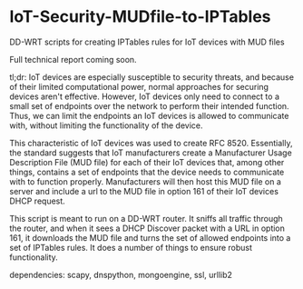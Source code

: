 # IoT-Security-MUDfile-to-IPTables
DD-WRT scripts for creating IPTables rules for IoT devices with MUD files

Full technical report coming soon.

tl;dr: IoT devices are especially susceptible to security threats, and because of their limited computational power, normal approaches for securing devices aren't effective. However, IoT devices only need to connect to a small set of endpoints over the network to perform their intended function. Thus, we can limit the endpoints an IoT devices is allowed to communicate with, without limiting the functionality of the device.

This characteristic of IoT devices was used to create RFC 8520. Essentially, the standard suggests that IoT manufacturers create a Manufacturer Usage Description File (MUD file) for each of their IoT devices that, among other things, contains a set of endpoints that the device needs to communicate with to function properly. Manufacturers will then host this MUD file on a server and include a url to the MUD file in option 161 of their IoT devices DHCP request.

This script is meant to run on a DD-WRT router. It sniffs all traffic through the router, and when it sees a DHCP Discover packet with a URL in option 161, it downloads the MUD file and turns the set of allowed endpoints into a set of IPTables rules. It does a number of things to ensure robust functionality.



dependencies: scapy, dnspython, mongoengine, ssl, urllib2
